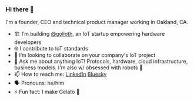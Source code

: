 ### Hi there 👋

I'm a founder, CEO and technical product manager working in Oakland, CA.

- 🏗️ I’m building [@golioth](https://github.com/golioth), an IoT startup empowering hardware developers
- 🤓 I contribute to IoT standards
- 🤝 I’m looking to collaborate on your company's IoT project
- 💬 Ask me about anything IoT! Protocols, hardware, cloud infrastructure, business models. I'm also w/ obsessed with robots 🤖
- 📫 How to reach me: [LinkedIn](https://www.linkedin.com/in/jonathanberi/) [Bluesky](https://bsky.app/profile/jonathanberi.com)
- 🗣 Pronouns: he/him
- ⚡ Fun fact: I make Gelato 🍨
